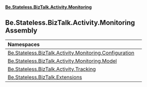 #### [Be.Stateless.BizTalk.Activity.Monitoring](README.md 'README')

## Be.Stateless.BizTalk.Activity.Monitoring Assembly

| Namespaces | |
| :--- | :--- |
| [Be.Stateless.BizTalk.Activity.Monitoring.Configuration](Be.Stateless.BizTalk.Activity.Monitoring.Configuration.md 'Be.Stateless.BizTalk.Activity.Monitoring.Configuration') | |
| [Be.Stateless.BizTalk.Activity.Monitoring.Model](Be.Stateless.BizTalk.Activity.Monitoring.Model.md 'Be.Stateless.BizTalk.Activity.Monitoring.Model') | |
| [Be.Stateless.BizTalk.Activity.Tracking](Be.Stateless.BizTalk.Activity.Tracking.md 'Be.Stateless.BizTalk.Activity.Tracking') | |
| [Be.Stateless.BizTalk.Extensions](Be.Stateless.BizTalk.Extensions.md 'Be.Stateless.BizTalk.Extensions') | |
